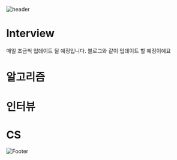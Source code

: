 ![header](https://capsule-render.vercel.app/api?type=egg&color=auto&height=200&section=header&text="ㅁㅁ"&fontSize=25)


# Interview

매일 조금씩 업데이트 될 예정입니다.
블로그와 같이 업데이트 할 예정이예요

# 알고리즘

# 인터뷰

# CS

![Footer](https://capsule-render.vercel.app/api?type=waving&color=auto&height=200&section=footer)
